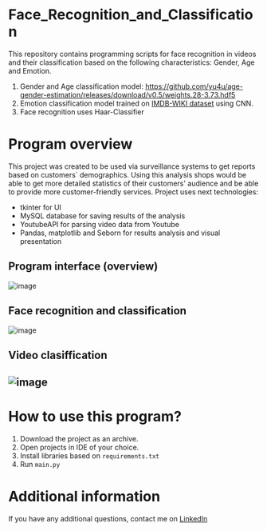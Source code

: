 # Face_Recognition_and_Classification
This repository contains programming scripts for face recognition in videos and their classification based on the following characteristics: Gender, Age and Emotion.
  1. Gender and Age classification model: https://github.com/yu4u/age-gender-estimation/releases/download/v0.5/weights.28-3.73.hdf5
  2. Emotion classification model trained on [IMDB-WIKI dataset](https://data.vision.ee.ethz.ch/cvl/rrothe/imdb-wiki/) using CNN.
  3. Face recognition uses Haar-Classifier
  
# Program overview
This project was created to be used via surveillance systems to get reports based on customers` demographics. Using this analysis shops would be able to get more detailed statistics of their customers' audience and be able to provide more customer-friendly services.
Project uses next technologies:
  - tkinter for UI
  - MySQL database for saving results of the analysis
  - YoutubeAPI for parsing video data from Youtube
  - Pandas, matplotlib and Seborn for results analysis and visual presentation

## Program interface (overview)
![image](https://user-images.githubusercontent.com/73252923/217768630-f548e820-26d8-441f-99fc-319ff9dafd87.png)

## Face recognition and classification
![image](https://user-images.githubusercontent.com/73252923/217768219-885dd01c-cb60-4554-89d3-54fb07264fad.png)

## Video clasiffication 
![image](https://user-images.githubusercontent.com/73252923/217769050-96ad754a-2246-4d0d-ac8e-963d5ec9b130.png)
---
# How to use this program?
1. Download the project as an archive.
2. Open projects in IDE of your choice.
3. Install libraries based on `requirements.txt`
4. Run `main.py`

# Additional information
If you have any additional questions, contact me on [LinkedIn](https://www.linkedin.com/in/marinatsuk/)

